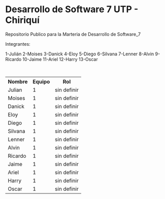 # Desarrollo de Software 7 UTP - Chiriquí
Repositorio Publico para la Marteria de Desarrollo de Software_7

Integrantes:

1-Julián
2-Moises
3-Danick
4-Eloy
5-Diego
6-Silvana
7-Lenner
8-Alvin
9-Ricardo
10-Jaime
11-Ariel
12-Harry
13-Oscar

<table style="width:100%">
  <tr>
    <th>Nombre</th>
    <th>Equipo</th>
    <th>Rol</th>
  </tr>
  <tr>
    <td>Julian</td>
    <td>1</td>
    <td>sin definir</td>
  </tr>
  <tr>
    <td>Moises</td>
    <td>1</td>
    <td>sin definir</td>
  </tr>
  <tr>
    <td>Danick</td>
    <td>1</td>
    <td>sin definir</td>
  </tr>
  <tr>
    <td>Eloy</td>
    <td>1</td>
    <td>sin definir</td>
  </tr>
  <tr>
    <td>Diego</td>
    <td>1</td>
    <td>sin definir</td>
  </tr>
  <tr>
    <td>Silvana</td>
    <td>1</td>
    <td>sin definir</td>
  </tr>
  <tr>
    <td>Lenner</td>
    <td>1</td>
    <td>sin definir</td>
  </tr>
  <tr>
    <td>Alvin</td>
    <td>1</td>
    <td>sin definir</td>
  </tr>
  <tr>
    <td>Ricardo</td>
    <td>1</td>
    <td>sin definir</td>
  </tr>
  <tr>
    <td>Jaime</td>
    <td>1</td>
    <td>sin definir</td>
  </tr>
  <tr>
    <td>Ariel</td>
    <td>1</td>
    <td>sin definir</td>
  </tr>
  <tr>
    <td>Harry</td>
    <td>1</td>
    <td>sin definir</td>
  </tr>
  <tr>
    <td>Oscar</td>
    <td>1</td>
    <td>sin definir</td>
  </tr>
  
</table>
